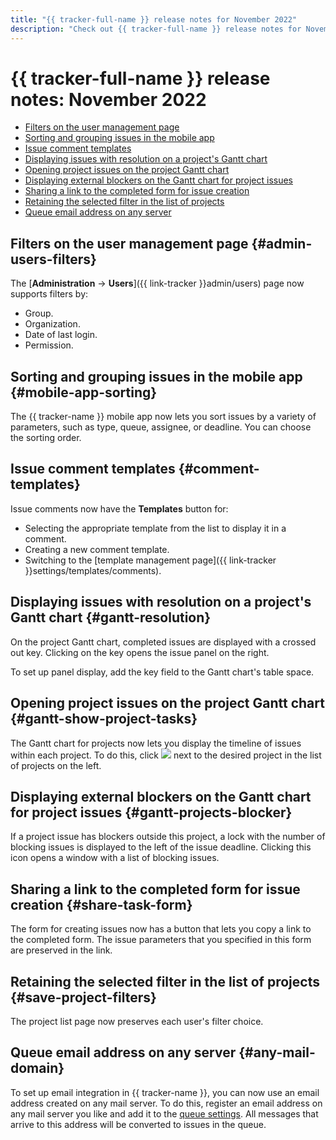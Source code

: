```yaml
---
title: "{{ tracker-full-name }} release notes for November 2022"
description: "Check out {{ tracker-full-name }} release notes for November 2022."
---
```


# {{ tracker-full-name }} release notes: November 2022

* [Filters on the user management page](#admin-users-filters)
* [Sorting and grouping issues in the mobile app](#mobile-app-sorting)
* [Issue comment templates](#comment-templates)
* [Displaying issues with resolution on a project's Gantt chart](#gantt-resolution)
* [Opening project issues on the project Gantt chart](#gantt-show-project-tasks)
* [Displaying external blockers on the Gantt chart for project issues](#gantt-projects-blocker)
* [Sharing a link to the completed form for issue creation](#share-task-form)
* [Retaining the selected filter in the list of projects](#save-project-filters)
* [Queue email address on any server](#any-mail-domain)

## Filters on the user management page {#admin-users-filters}

The [**Administration** → **Users**]({{ link-tracker }}admin/users) page now supports filters by:
* Group.
* Organization.
* Date of last login.
* Permission.

## Sorting and grouping issues in the mobile app {#mobile-app-sorting}

The {{ tracker-name }} mobile app now lets you sort issues by a variety of parameters, such as type, queue, assignee, or deadline. You can choose the sorting order.

## Issue comment templates {#comment-templates}

Issue comments now have the **Templates** button for:
* Selecting the appropriate template from the list to display it in a comment.
* Creating a new comment template.
* Switching to the [template management page]({{ link-tracker }}settings/templates/comments).

## Displaying issues with resolution on a project's Gantt chart {#gantt-resolution}

On the project Gantt chart, completed issues are displayed with a crossed out key. Clicking on the key opens the issue panel on the right.

To set up panel display, add the key field to the Gantt chart's table space.

## Opening project issues on the project Gantt chart {#gantt-show-project-tasks}

The Gantt chart for projects now lets you display the timeline of issues within each project. To do this, click ![](../../_assets/tracker/checklist-open.png) next to the desired project in the list of projects on the left.

## Displaying external blockers on the Gantt chart for project issues {#gantt-projects-blocker}

If a project issue has blockers outside this project, a lock with the number of blocking issues is displayed to the left of the issue deadline. Clicking this icon opens a window with a list of blocking issues.

## Sharing a link to the completed form for issue creation {#share-task-form}

The form for creating issues now has a button that lets you copy a link to the completed form. The issue parameters that you specified in this form are preserved in the link.

## Retaining the selected filter in the list of projects {#save-project-filters}

The project list page now preserves each user's filter choice.

## Queue email address on any server {#any-mail-domain}

To set up email integration in {{ tracker-name }}, you can now use an email address created on any mail server.
To do this, register an email address on any mail server you like and add it to the [queue settings](../manager/queue-mail.md). All messages that arrive to this address will be converted to issues in the queue.
